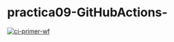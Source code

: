 # practica09-GitHubActions-

[![ci-primer-wf](https://github.com/macapagithub/practica09-GitHubActions/actions/workflows/ci-primer-wf.yml/badge.svg)](https://github.com/macapagithub/practica09-GitHubActions/actions/workflows/ci-primer-wf.yml)
